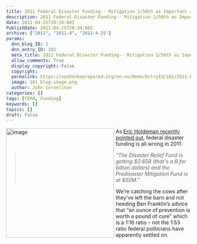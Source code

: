 ```yaml
---
title: 2011 Federal Disaster Funding-- Mitigation 1/50th as Important as Recovery
description: 2011 Federal Disaster Funding-- Mitigation 1/50th as Important as Recovery
date: 2011-04-25T20:34:00Z
PublishDate: 2011-04-25T20:34:00Z
archive: ["2011", "2011-4", "2011-4-25"]
params:
  dnn_blog_ID: 1
  dnn_entry_ID: 101
  meta_title: 2011 Federal Disaster Funding-- Mitigation 1/50th as Important as Recovery
  allow_comments: True
  display_copyright: False
  copyright:
  permalink: https://vashonbeprepared.org/en-us/Home/EntryId/101/2011-Federal-Disaster-Funding-Mitigation-1-50th-as-Important-as-Recovery
  image: 101_blog-image.png
  author: John Cornelison
categories: []
tags: [FEMA, Funding]
keywords: []
topics: []
draft: False
---
```


<p><a href="./images/101/WLW-2011FederalDisasterFundingMitigation150t_BB97-image_2.png"><img title="image" border="0" alt="image" align="left" width="294" height="299" style="border-right-width: 0px; margin: 0px 5px 5px 0px; display: inline; border-top-width: 0px; border-bottom-width: 0px; border-left-width: 0px" src="./images/101/WLW-2011FederalDisasterFundingMitigation150t_BB97-image_thumb.png" /></a> As <a target="_blank" href="http://www.emergencymgmt.com/emergency-blogs/disaster-zone/2011-disaster-funding-priorities-are-all-wrong-041811.html">Eric Holdeman recently pointed out</a>, federal disaster funding is all wrong in 2011:</p>
<blockquote>
<p><em>“The Disaster Relief Fund is getting $2.65B (that's a B for billion dollars) and the Predisaster Mitigation Fund is at $50M.”</em></p>
</blockquote>
<p>We’re catching the cows after they’ve left the barn and not heeding Ben Franklin’s advice that “an ounce of prevention is worth a pound of cure” which is a 1:16 ratio – not the 1:53 ratio federal politicians have apparently settled on.</p>
